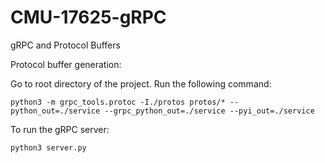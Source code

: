 # CMU-17625-gRPC
gRPC and Protocol Buffers

Protocol buffer generation:

Go to root directory of the project.
Run the following command:


```python3 -m grpc_tools.protoc -I./protos protos/* --python_out=./service --grpc_python_out=./service --pyi_out=./service```


To run the gRPC server:

```python3 server.py```
